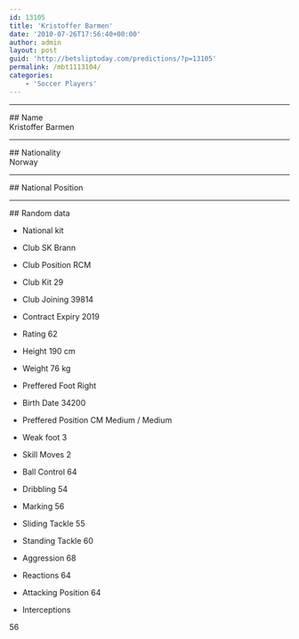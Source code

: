 ```yaml
---
id: 13105
title: 'Kristoffer Barmen'
date: '2010-07-26T17:56:40+00:00'
author: admin
layout: post
guid: 'http://betsliptoday.com/predictions/?p=13105'
permalink: /mbt1113104/
categories:
    - 'Soccer Players'
---
```


- - - - - -

\## Name  
 Kristoffer Barmen

- - - - - -

\## Nationality  
 Norway

- - - - - -

\## National Position

- - - - - -

\## Random data

- National kit
- Club
 SK Brann

- Club Position
 RCM

- Club Kit
 29

- Club Joining
 39814

- Contract Expiry
 2019

- Rating
 62

- Height
 190 cm

- Weight
 76 kg

- Preffered Foot
 Right

- Birth Date
 34200

- Preffered Position
 CM Medium / Medium

- Weak foot
 3

- Skill Moves
 2

- Ball Control
 64

- Dribbling
 54

- Marking
 56

- Sliding Tackle
 55

- Standing Tackle
 60

- Aggression
 68

- Reactions
 64

- Attacking Position
 64

- Interceptions

 56